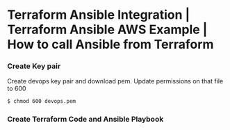 # Terraform Ansible Integration | Terraform Ansible AWS Example | How to call Ansible from Terraform

### Create Key pair
Create devops key pair and download pem.
Update permissions on that file to 600
```bash
$ chmod 600 devops.pem
```

### Create Terraform Code and Ansible Playbook
